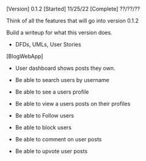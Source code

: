 [Version] 0.1.2
[Started] 11/25/22
[Complete] ??/??/??


Think of all the features that will go into version 0.1.2

Build a writeup for what this version does.
 * DFDs, UMLs, User Stories


[BlogWebApp]
 * User dashboard shows posts they own.

 * Be able to search users by username
 
 * Be able to see a users profile
 * Be able to view a users posts on their profiles
 * Be able to Follow users
 * Be able to block users

 * Be able to comment on user posts
 * Be able to upvote user posts
